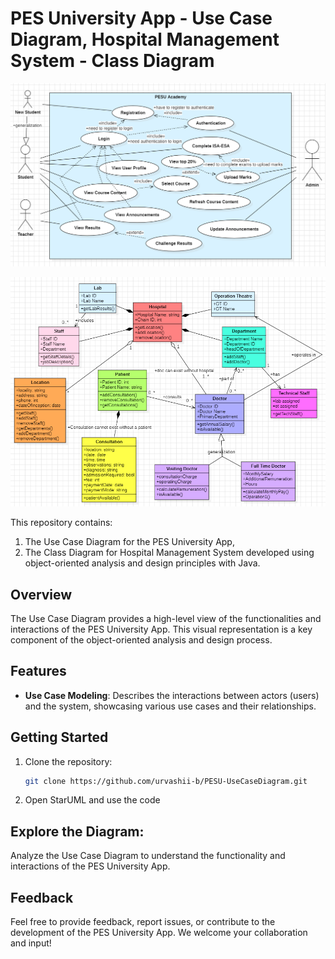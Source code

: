 # PES University App - Use Case Diagram, Hospital Management System - Class Diagram

![Use Case Diagram](useCaseDiagram.png)

![Class Diagram](classDiagram.png)

This repository contains:
   1) The Use Case Diagram for the PES University App,
   2) The Class Diagram for Hospital Management System
developed using object-oriented analysis and design principles with Java.

## Overview

The Use Case Diagram provides a high-level view of the functionalities and interactions of the PES University App. This visual representation is a key component of the object-oriented analysis and design process.

## Features

- **Use Case Modeling**: Describes the interactions between actors (users) and the system, showcasing various use cases and their relationships.

## Getting Started

1. Clone the repository:

   ```bash
   git clone https://github.com/urvashii-b/PESU-UseCaseDiagram.git

2. Open StarUML and use the code

## Explore the Diagram:

Analyze the Use Case Diagram to understand the functionality and interactions of the PES University App.

## Feedback

Feel free to provide feedback, report issues, or contribute to the development of the PES University App. We welcome your collaboration and input!


